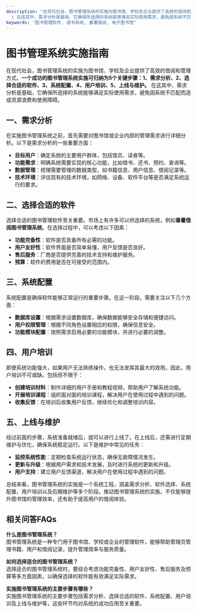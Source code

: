 ```yaml
---
description: "在现代社会，图书管理系统的实施为图书馆、学校及企业提供了高效的借阅和管理方式。**一个成功的图书管理系统实施可归纳为5个关键步骤：1、需求分析、2、选择合适的软件、3、系统配置、4、用户培训、5、上线与维护。**\
  \ 在这其中，需求分析是基础，它确保所选择的系统能够满足实际使用需求，避免因系统不匹配而造成资源浪费和使用障碍。"
keywords: "图书管理软件, 借书系统, 番薯借阅, 电子图书馆"
---
```

# 图书管理系统实施指南

在现代社会，图书管理系统的实施为图书馆、学校及企业提供了高效的借阅和管理方式。**一个成功的图书管理系统实施可归纳为5个关键步骤：1、需求分析、2、选择合适的软件、3、系统配置、4、用户培训、5、上线与维护。** 在这其中，需求分析是基础，它确保所选择的系统能够满足实际使用需求，避免因系统不匹配而造成资源浪费和使用障碍。

## 一、需求分析

在实施图书管理系统之前，首先需要对图书馆或企业内部的管理需求进行详细分析。以下是需求分析的一些重要方面：

- **目标用户**：确定系统的主要用户群体，包括馆员、读者等。
- **功能需求**：明确系统需要实现的核心功能，比如借书、还书、预约、查询等。
- **数据管理**：梳理需要管理的数据类型，如书籍信息、用户信息、借阅记录等。
- **技术环境**：评估现有的技术环境，如网络、设备、软件平台等是否满足系统运行的要求。

## 二、选择合适的软件

选择合适的图书管理软件至关重要。市场上有许多可以供选择的系统，例如**番薯借阅图书管理系统**。在选择过程中，可以考虑以下因素：

- **功能完备性**：软件是否具备所有必需的功能。
- **用户友好性**：软件界面是否简单易懂，用户反馈是否良好。
- **售后服务**：厂商是否提供完善的技术支持和维护服务。
- **预算**：软件的费用是否在可接受的范围内。

## 三、系统配置

系统配置是确保软件能够正常运行的重要步骤。在这一阶段，需要关注以下几个方面：

- **数据库设置**：根据需求设置数据库，确保数据能够安全存储和便捷访问。
- **用户权限管理**：根据不同角色设置相应的权限，确保信息安全。
- **功能模块配置**：按照需求启用必要的功能模块，并进行必要的调整。

## 四、用户培训

即便系统功能强大，如果用户无法熟练操作，也无法发挥其最大的效用。因此，用户培训不可或缺。包括但不限于：

- **创建培训材料**：制作详细的用户手册和教程视频，帮助用户了解系统功能。
- **开展培训课程**：组织面对面的培训课程，解决用户在使用过程中遇到的问题。
- **收集反馈**：在培训后收集用户反馈，继续优化和调整培训内容。

## 五、上线与维护

经过前面的步骤，系统准备就绪后，就可以进行上线了。在上线后，还需进行定期维护与优化，确保系统稳定运行。以下是维护中常见的任务：

- **监控系统性能**：定期检查系统运行状态，确保无故障情况发生。
- **更新与升级**：根据用户需求和技术发展，及时进行系统的更新和升级。
- **用户支持**：建立用户反馈渠道，解决用户在使用过程中遇到的问题。

总结来看，图书管理系统的实施是一个系统工程，涵盖需求分析、软件选择、系统配置、用户培训以及后期维护等多个阶段。推动图书管理系统的实施，不仅能够提升图书馆的管理效率，还有助于提高用户的借阅体验。

## 相关问答FAQs

**什么是图书管理系统？**  
图书管理系统是一种专门用于图书馆、学校或企业的管理软件，能够帮助管理员管理书籍、用户和借阅记录，提升管理效率与服务质量。

**如何选择适合的图书管理系统？**  
选择适合的图书管理系统时，要综合考虑功能完备性、用户友好性、售后服务及预算等多方面因素，以确保选择的软件能有效满足实际需求。

**实施图书管理系统的主要步骤有哪些？**  
实施图书管理系统的主要步骤包括需求分析、选择合适的软件、系统配置、用户培训及上线与维护等，这些环节均对系统的成功应用至关重要。
